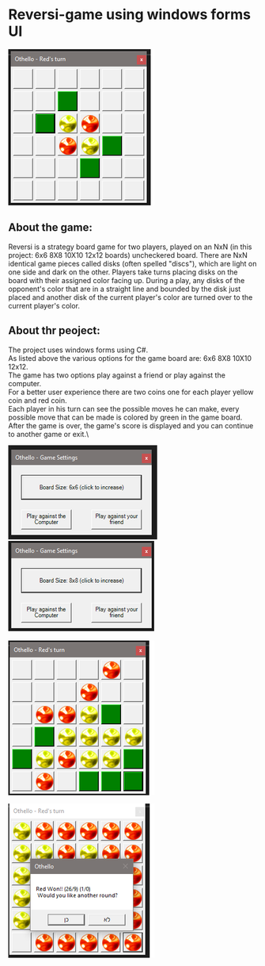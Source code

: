 # Reversi-game using windows forms UI

![Game board](https://github.com/barak03/reversi-game/blob/master/images/game%20board.png)

## About the game:
Reversi is a strategy board game for two players, played on an  NxN (in this project: 6x6 8X8 10X10 12x12 boards) uncheckered board. There are NxN identical game pieces called disks (often spelled "discs"), which are light on one side and dark on the other. Players take turns placing disks on the board with their assigned color facing up. During a play, any disks of the opponent's color that are in a straight line and bounded by the disk just placed and another disk of the current player's color are turned over to the current player's color.

## About thr peoject:
The project uses windows forms using C#.\
As listed above the various options for the game board are: 6x6 8X8 10X10 12x12.\
The game has two options play against a friend or play against the computer.\
For a better user experience there are two coins one for each player yellow coin and red coin.\
Each player in his turn can see the possible moves he can make, every possible move that can be made is colored by green in the game board.\
After the game is over, the game's score is displayed and you can continue to another game or exit.\




![Game menu 6x6](https://github.com/barak03/reversi-game/blob/master/images/game%20menu%206x6.png) ![Game menu 8x8](https://github.com/barak03/reversi-game/blob/master/images/game%20menu%208x8.png)


![Game board after few moves](https://github.com/barak03/reversi-game/blob/master/images/game%20board%202.png)




![End game menu](https://github.com/barak03/reversi-game/blob/master/images/Game%20End%20Menu.png)


